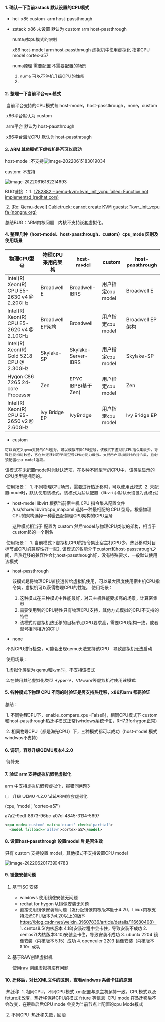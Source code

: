 



#### 1. 确认一下当前zstack 默认设置的CPU模式

-   hci
    ​	x86 custom
    ​	arm host-passthrough

-   zstack
    ​	x86 未设置 默认为 custom
       arm host-passthrough
    
       numa对cpu模式的限制
    
       x86 host-model
       arm host-passthrough
       虚拟机中使用虚拟化 指定CPU model cortex-a57
    
       
    
    numa原理 需要配置 不需要配置的场景
    
    1.   numa 可以不停机升级CPU的性能
    2.   

#### 2. 整理一下当前平台cpu模式

​	当前平台支持的CPU模式有 host-model，host-passthrough，none，custom

​	x86平台默认为 custom

​	arm平台 默认为 host-passthrough

​	x86平台海光CPU 默认为 host-passthrough

#### 3. ARM 其他模式下虚拟机是否可以启动

host-model :不支持![image-20220615183019034](https://oss-typoraimages.oss-cn-hangzhou.aliyuncs.com/typora-images/202206151830159.png)

custom: 不支持

![image-20220616182214693](https://oss-typoraimages.oss-cn-hangzhou.aliyuncs.com/typora-images/202206161822798.png)

BUG链接 ： 1. [1782882 – qemu-kvm: kvm_init_vcpu failed: Function not implemented (redhat.com)](https://bugzilla.redhat.com/show_bug.cgi?id=1782882)

​                     2. [Re: [Qemu-devel\] Cubietruck: cannot create KVM guests: "kvm_init_vcpu fa (nongnu.org)](https://lists.nongnu.org/archive/html/qemu-devel/2014-12/msg01049.html)

总结BUG：ARM内核问题，内核不支持嵌套虚拟化。

#### 4. 整理几种（host-model、host-passthrough、custom）cpu_mode 区别及使用场景

| 物理CPU型号                                | 物理CPU采用的架构 | host-model          | custom            | host-passthrough |
| ------------------------------------------ | ----------------- | ------------------- | ----------------- | ---------------- |
| Intel(R)  Xeon(R) CPU E5-2630 v4 @ 2.20GHz | Broadwell E       | Broadwell-IBRS      | 用户指定cpu model | Broadwell E      |
| Intel(R)  Xeon(R) CPU E5-2620 v4 @ 2.10GHz | Broadwell EP架构  | Broadwell           | 用户指定cpu model | Broadwell EP架构 |
| Intel(R)  Xeon(R) Gold 5218 CPU @ 2.30GHz  | Skylake-SP        | Skylake-Server-IBRS | 用户指定cpu model | Skylake-SP       |
| Hygon C86 7265  24-core Processor          | Zen               | EPYC-IBPB(基于Zen)  | 用户指定cpu model | Zen              |
| Intel(R)  Xeon(R) CPU E5-2650 v2 @ 2.60GHz | lvy Bridge EP     | IvyBridge           | 用户指定cpu model | lvy Bridge EP    |

-    custom

    可以自定义qemu支持的CPU型号，可以模拟不同CPU型号，该模式下虚拟机CPU指令集最少，导致性能相对较差，它在热迁移时跨不同型号CPU的能力最强。支持用户添加额外的指令集，且必须配置cpu_model选项。

​		该模式在未配置mode时为默认选项，在多种不同型号的CPU中，该类型显示的CPU类型是相同的。

​		使用场景：
​      	1. 不同物理CPU场景，需要进行热迁移时，可以使用此模式
​      	2. 未配置mode时，默认使用该模式。该模式为默认配置（libvirt中默认未设置为此模式）

-   host-model
    libvirt 根据当前宿主机 CPU 指令集从配置文件 /usr/share/libvirt/cpu_map.xml 选择一种最相配的 CPU 型号。根据物理CPU的架构选择一种最匹配物理CPU架构的CPU型号
    
    这种模式相当于 配置为 custom 然后model与物理CPU类似的架构，相当于custom起的一个别名
    

​		使用场景：
​          1. 当前模式下虚拟机CPU的指令集比宿主机CPU少，热迁移时对目标节点CPU的兼容性好一些
​          2. 该模式的性能介于custom和host-passthrough之间，且热迁移的兼容性会比host-passthrough好，没有特殊要求，一般默认使用该模式

-   host-passthrough
   
	该模式是将物理CPU直接透传给虚拟机使用，可以最大限度使用宿主机CPU指令集，虚拟机可以获得物理CPU的性能。
	使用场景：
    1. 这种模式在三种模式中性能最好，对云主机性能要求高的场景，计算密集型
    2. 需要使用到的CPU特性只有物理CPU支持，其他方式模拟的CPU不支持的特性
    3. 该模式对虚拟机热迁移的目标节点CPU要求高，需要CPU架构一致，或者型号相同相近的CPU

-   none

​		不对CPU进行检查，可能会出现qemu无法支持该CPU，导致虚拟机无法启动

​		使用场景：

​			1.虚拟化类型为 qemu和kvm时，不支持该模式

​			2.在使用其他虚拟化类型 Hyper-V，VMware等虚拟机时使用该模式

#### 5. 各种模式下物理 CPU 不同的时验证是否支持热迁移，x86和arm 都要验证
总结：

​	1. 不同物理CPU下，enable_compare_cpu=False时，相同CPU模式下 custom 和host-passthrough热迁移模式正常(windows系统卡住，RH7.3forhygon正常)

​	2. 相同物理CPU（都是海光CPU）下，三种模式都可以成功（host-model 模式 windwos不支持）

#### 6. 调研，容器升级QEMU版本4.2.0

​	待补充

#### 7. 验证 arm 支持虚拟机嵌套虚拟化

arm 中支持虚拟机嵌套虚拟化，报错同问题3

-   [ ] 升级 QEMU 4.2.0 试试ARM嵌套虚拟化



(cpu, 'model', 'cortex-a57')

a7a2-9edf-8673-96bc-a07d-4845-3134-5697

```xml
<cpu mode='custom' match='exact' check='partial'>
  <model fallback='allow'>cortex-a57</model>
```

#### 8.   设置host-passthrough 设置model 后 是否生效

只有 custom 支持设置 model，其他模式不支持设置CPU model

![image-20220620173904783](https://oss-typoraimages.oss-cn-hangzhou.aliyuncs.com/typora-images/202206201740720.png)

#### 9.   镜像安装问题

1.   基于ISO 安装
     
        -   windows 使用镜像安装无问题
        -    redhat for hygon 从镜像安装无问题
        -   直接使用镜像安装有问题（发行版镜像内核版本低于4.20，Linux内核支持海光CPU版本为4.20以上的版本  https://blog.csdn.net/weixin_39607836/article/details/116680408）
                1.   centos8.5(内核版本 4.18)安装过程中会卡住，导致安装不成功
                2.   centos7(内核版本3.10)安装会卡住，导致安装不成功
                3.   ubuntu 2204 镜像安装（内核版本 5.15）成功
                4.   openeuler 2203 镜像安装（内核版本5.10）成功
    
2.   基于RAW创建虚拟机

     使用raw 创建虚拟机没有问题

#### 10.   迁移后，对比XML文件的区别，查看windwos 系统卡住的原因

​	热迁移
​	1. 相同CPU，不同CPU模式
​		xml配置与原主机保持一致。CPU模式以及feture未改变，热迁移保持CPU的模式 feture 等信息
​		CPU mode 在热迁移后不会改变，在硬重启后CPU mode 会变为当前节点上配置的cpu Mode模式

​	2. 不同CPU
​	   热迁移失败，回滚

